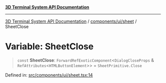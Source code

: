 [**3D Terminal System API Documentation**](../../../../README.md)

***

[3D Terminal System API Documentation](../../../../README.md) / [components/ui/sheet](../README.md) / SheetClose

# Variable: SheetClose

> `const` **SheetClose**: `ForwardRefExoticComponent`\<`DialogCloseProps` & `RefAttributes`\<`HTMLButtonElement`\>\> = `SheetPrimitive.Close`

Defined in: [src/components/ui/sheet.tsx:14](https://github.com/Dicommunitas/ThreeJS_Terminal_3D2/blob/7cc56be20ce03492e7afbc2e75ffa70f9c523fe8/src/components/ui/sheet.tsx#L14)

